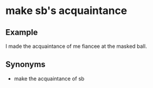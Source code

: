 # make sb's acquaintance

## Example

I made the acquaintance of me fiancee at the masked ball.

## Synonyms

+ make the acquaintance of sb
